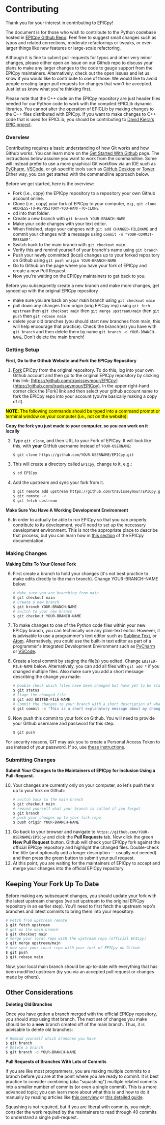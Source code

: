 # Contributing

Thank you for your interest in contributing to EPICpy!

The document is for those who wish to contribute to the Python codebase hosted in [EPICpy Github Repo](https://github.com/travisseymour/EPICpy). Feel free to suggest small changes such as typos and related corrections, moderate refactorings or tweaks, or even larger things like new features or large-scale refactoring.

Although it is fine to submit pull-requests for typos and other very minor changes, please either open an Issue on our Github repo to discuss your plans to make any larger changes to the code to gauge support from the EPICpy maintainers. Alternatively, check out the open Issues and let us know if you would like to contribute to one of those. We would like to avoid people creating larger pull requests for changes that won't be accepted. Just let us know what you're thinking first.

Please note that the C++ code on the EPICpy repository are just header files needed for our Python code to work with the compiled EPICLib dynamic libraries. You cannot alter the operation of EPICLib by making changes to the C++ files distributed with EPICpy. If you want to make changes to C++ code that is used for EPICLib, you should be contributing to [David Kiera's EPIC project](https://github.com/dekieras/EPIC).

### Overview

Contributing requires a basic understanding of how Git works and how Github works. You can learn more on the [Get Started With Github](https://guides.github.com/activities/hello-world/) page. The instructions below assume you want to work from the commandline. Some will instead prefer to use a more graphical Git workflow via an IDE such as [PyCharm](https://www.jetbrains.com/pycharm/), [VSCode](https://vscodium.com/), or git-specific tools such as [GitHub Desktop](https://desktop.github.com/) or [Tower](https://www.git-tower.com/mac). Either way, you can get started with the commandline approach below.

Before we get started, here is the overview:

- Fork (i.e., copy) the EPICpy repository to a repository your own Github account online.
- Clone (i.e., copy) your fork of EPICpy to your computer, e.g., `git clone ADDRESS-TO-REPOSITORY-YOU-WANT-TO-CLONE`
- cd into that folder.
- Create a new branch with `git branch YOUR-BRANCH-NAME`
- Make your code changes with your text editor.
- When finished, stage your cahgnes with `git add CHANGED-FILENAME` and commit your changes with a message using `commit -m "YOUR-COMMIT-MESSAGE"`.
- Switch back to the main branch with `git checkout main`.
- Verify this and remind yourself of your branch's name using `git branch`
- Push your newly committed (local) changes up to your forked repository on Github using `git push origin YOUR-BRANCH-NAME`
- Go to Github on the page where you have your fork of EPICpy and create a new Pull Request.
- Now you're waiting on the EPICpy maintainers to get back to you.

Before you subsequently create a new branch and make more changes, get synced up with the original EPICpy repository

- make sure you are back on your main branch using `git checkout main`
- pull down any changes from origin (orig EPICpy rep) using `git fech upstream` then `git checkout main` then `git merge upstream/main` then `git push` then `git rebase main`
- delete your old branches (you should start new branches from main, this will help encourage that practice). Check the branch(es) you have with `git branch` and then delete them by name `git branch -d YOUR-BRANCH-NAME`. Don't delete the main branch!


### Getting Setup

**First, Go to the Github Website and Fork the EPICpy Repository**

1. [Fork](https://docs.github.com/en/get-started/quickstart/fork-a-repo) EPICpy from the original repository. To do this, log into your own Github account and then go to the original EPICpy repository by clicking this link: [https://github.com/travisseymour/EPICpy](https://github.com/travisseymour/EPICpy). In the upper right-hand corner click the [Fork] link and then select your github account name to fork the EPICpy repo into your account (you're basically making a copy of it).

<mark>**NOTE**: The following commands should be typed into a command prompt or terminal window on your computer (i.e., not on the website):</mark>

**Copy the fork you just made to your computer, so you can work on it locally**

2. Type `git clone`, and then URL to your Fork of EPICpy. It will look like this, with **your** GitHub username instead of `YOUR-USERNAME`:
   ```bash
   $ git clone https://github.com/YOUR-USERNAME/EPICpy.git
   ```
3. This will create a directory called `EPICpy`, change to it, e.g.:
    ```bash
   $ cd EPICpy
    ```
4. Add the upstream and sync your fork from it.
   ```bash
   $ git remote add upstream https://github.com/travisseymour/EPICpy.git
   $ git remote -v
   $ git fetch upstream
   ```
   
**Make Sure You Have A Working Development Environment**

6. In order to actually be able to run EPICpy so that you can properly contribute to its development, you'll need to set up the necessary development environment. This is not the appropriate place to describe that process, but you can learn how in [this section](https://travisseymour.github.io/EPICpyDocs/epicpy_development_setup/) of the EPICpy documentation.

### Making Changes

**Making Edits To Your Cloned Fork**

6. First create a branch to hold your changes (it's not best practice to make edits directly to the main branch). Change YOUR-BRANCH-NAME below:
   ```bash
   # Make sure you are branching from main
   $ git checkout main
   # Create a new branch
   $ git branch YOUR-BRANCH-NAME
   # Switch to your new branch
   $ git checkout YOUR-BRANCH-NAME
   ```
8. To make changes to one of the Python code files within your new EPICpy branch, you can technically use any plain-text editor. However, it is advisable to use a programmer's text editor such as [Sublime Text](https://www.sublimetext.com/), or [Atom](https://atom.io/). Alternatively, you could use the built-in text editor as part of a programmer's Integrated Development Environment such as [PyCharm](https://www.jetbrains.com/pycharm/) or [VSCode](https://vscodium.com/).

9. Create a local commit by staging the file(s) you edited. Change `EDITED-FILE-NAME` below. Alternatively, you can add all files with `git add *` if you changed multiple files. Also make sure you add a short message describing the change you made:
   ```bash
   # Double check which files have been changed but have yet to be staged
   $ git status
   # Stage the changed file
   $ git add EDITED-FILE-NAME
   # Commit the changes to your branch with a short description of what changed.
   $ git commit -m "This is a short explanatory message about my change."
   ```
10. Now push this commit to your fork on Github. You will need to provide your Github username and password for this step.
    ```bash
    $ git push
    ```
For security reasons, GIT may ask you to create a Personal Access Token to use instead of your password. If so, use [these instructions](https://docs.github.com/en/authentication/keeping-your-account-and-data-secure/creating-a-personal-access-token). 

### Submitting Changes

**Submit Your Changes to the Maintainers of EPICpy for Inclusion Using a Pull-Request.**

10. Your changes are currently only on your computer, so let's push them up to your fork on Github:
    ```bash
    # switch back to the main branch
    $ git checkout main
    # remind yourself what your branch is called if you forgot
    $ git branch
    # push your changes up to your fork repo
    $ push origin YOUR-BRANCH-NAME
    ```
12. Go back to your browser and navigate to `https://github.com/YOUR-USERNAME/EPICpy` and click the **Pull Requests** tab. Now click the green **New Pull Request** button. Github will check your EPICpy fork against the official EPICpy repository and highlight the changed files. Double-check the title (and optionally add a longer description -- usually not needed) and then press the green button to submit your pull request.
13. At this point, you are waiting for the maintainers of EPICpy to accept and merge your changes into the official EPICpy repository.

## Keeping Your Fork Up To Date

Before making any subsequent changes, you should update your fork with the latest upstream changes (we set upstream to the original EPICpy repository in an earlier step). You'll need to first fetch the upstream repo's branches and latest commits to bring them into your repository:

```bash
# Fetch from upstream remote
$ git fetch upstream
# get on the main branch
$ git checkout main
# merge your local repo with the upstream repo (official EPICpy)
$ git merge upstream/main
# now sync your local repo with your fork of EPICpy on Github
$ git push
$ git rebase main
```

Now, your local main branch should be up-to-date with everything that has been modified upstream (by you via an accepted pull request or changes made by others).

## Other Considerations

**Deleting Old Branches**

Once you have gotten a branch merged with the official EPICpy repository, you should stop using that branch. The next set of changes you make should be to a **new** branch created off of the main branch. Thus, it is advisable to delete old branches:

```bash
# Remind yourself which branches you have
$ git branch
# Delete a branch
$ git branch -d YOUR-BRANCH-NAME
```

**Pull Requests of Branches With Lots of Commits**

If you are like most programmers, you are making multiple commits to a branch before you are at the point where you are ready to commit. It is best practice to consider combining (aka "squashing") multiple related commits into a smaller number of commits (or even a single commit). This is a more advanced topic; you can learn more about what this is and how to do it manually by reading articles like [this overview](https://medium.com/twodigits/keep-your-git-commit-history-clean-with-squash-f4886790a4c9) or [this detailed guide](https://medium.com/@slamflipstrom/a-beginners-guide-to-squashing-commits-with-git-rebase-8185cf6e62ec).

Squashing is not required, but if you are liberal with commits, you might consider the work required by the maintainers to read through 40 commits to understand a single pull-request.


